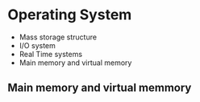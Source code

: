 # Operating System
- Mass storage structure
- I/O system
- Real Time systems
- Main memory and virtual memory

## Main memory and virtual memmory

